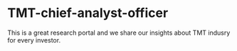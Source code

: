 # TMT-chief-analyst-officer
This is a great research portal and we share our insights about TMT indusry for every investor.
